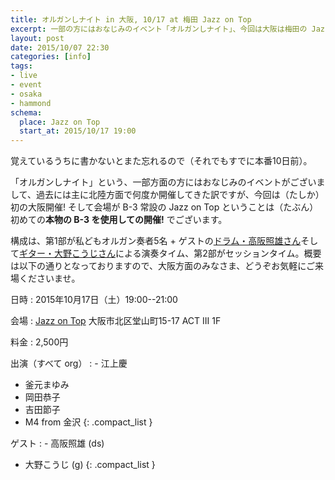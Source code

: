 ```yaml
---
title: オルガンしナイト in 大阪, 10/17 at 梅田 Jazz on Top
excerpt: 一部の方にはおなじみのイベント「オルガンしナイト」、今回は大阪は梅田の Jazz on Top にて開催いたします。1部は私どもオルガン奏者 + ゲストによる演奏タイム、2部はセッションタイム。大阪方面のみなさま、どうぞお気軽にご来場くださいませ。
layout: post
date: 2015/10/07 22:30
categories: [info]
tags: 
- live
- event
- osaka
- hammond
schema:
  place: Jazz on Top
  start_at: 2015/10/17 19:00
---
```

覚えているうちに書かないとまた忘れるので（それでもすでに本番10日前）。

「オルガンしナイト」という、一部方面の方にはおなじみのイベントがございまして、過去には主に北陸方面で何度か開催してきた訳ですが、今回は（たしか）初の大阪開催! そして会場が B-3 常設の Jazz on Top ということは（たぶん）初めての<strong>本物の B-3 を使用しての開催!</strong> でございます。

構成は、第1部が私どもオルガン奏者5名 + ゲストの[ドラム・高阪照雄さん][kt]そして[ギター・大野こうじさん][ok]による演奏タイム、第2部がセッションタイム。概要は以下の通りとなっておりますので、大阪方面のみなさま、どうぞお気軽にご来場くださいませ。

日時
: 2015年10月17日（土）19:00--21:00

会場
: [Jazz on Top][jot]
  大阪市北区堂山町15-17 ACT III 1F

料金
: 2,500円

出演（すべて org）
: - 江上慶
  - 釜元まゆみ
  - 岡田恭子
  - 吉田節子
  - M4 from 金沢
  {: .compact_list }

ゲスト
: - 高阪照雄 (ds)
  - 大野こうじ (g)
  {: .compact_list }


[jot]: http://www.jazzontop.com/
[kt]:  https://sites.google.com/site/orute528/
[ok]:  http://ohnogtfl.web.fc2.com/

